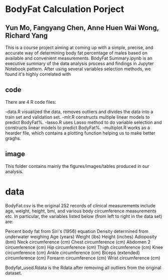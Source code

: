 # BodyFat Calculation Porject

## Yun Mo, Fangyang Chen, Anne Huen Wai Wong, Richard Yang

This is a course project aiming at coming up with a simple, precise, and accurate way of determining body fat percentage of males based on available and convenient measurements. BodyFat Summary.ipynb is an executive summary of the data analysis process and findings in Jupyter Notebook pattern. After using several variables selection methods, we found it's highly correlated with

## code
There are 4 R code files: 

-data.R visualized the data, removes outliers and divides the data into a train set and validation set.
-mlr.R constructs multiple linear models to predict BodyFat%.
-lasso.R uses Lasso method to do variable selection and constructs linear models to predict BodyFat%.
-multiplot.R works as a hearder file, which contains a plotting function helping us to make better graghs.

## image
This folder contains mainly the figures/images/tables produced in our analysis.

# data
BodyFat.csv is the original 252 records of clinical measurements include age, weight, height, bmi, and various body circumference measurements etc. In particular, the variables listed below (from left to right in the data set) are:

Percent body fat from Siri's (1956) equation
Density determined from underwater weighing
Age (years)
Weight (lbs)
Height (inches)
Adioposity (bmi)
Neck circumference (cm)
Chest circumference (cm)
Abdomen 2 circumference (cm)
Hip circumference (cm)
Thigh circumference (cm)
Knee circumference (cm)
Ankle circumference (cm)
Biceps (extended) circumference (cm)
Forearm circumference (cm)
Wrist circumference (cm)


Bodyfat_used.Rdata is the Rdata after removing all outliers from the original dataset.
